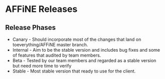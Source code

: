 # AFFiNE Releases

## Release Phases

- Canary -  Should incorporate most of the changes that land on toeverything/AFFiNE master branch.
- Internal - Aim to be the stable version and includes bug fixes and some of features that audited by team members.
- Beta - Tested by our team members and regarded as a stable version but need more time to verify
- Stable - Most stable version that ready to use for the client.
